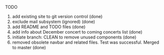 TODO

1. add existing site to git version control (done)
2. exclude mail subsystem (ignored) (done)
3. add README and TODO files (done)
4. add info about December concert to coming concerts list (done)
5. initiate branch: CLEAN to remove unused components (done)
6. removed obsolete navbar and related files. Test was successful. Merged to master (done)


